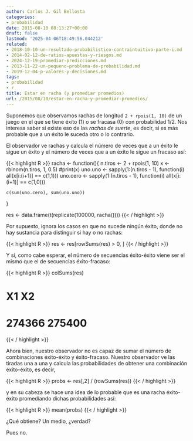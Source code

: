 ```yaml
---
author: Carlos J. Gil Bellosta
categories:
- probabilidad
date: 2015-08-10 08:13:27+00:00
draft: false
lastmod: '2025-04-06T18:49:56.044212'
related:
- 2018-10-10-un-resultado-probabilistico-contraintuitivo-parte-i.md
- 2014-02-12-de-ratios-apuestas-y-riesgos.md
- 2024-12-19-promediar-predicciones.md
- 2013-11-22-un-pequeno-problema-de-probabilidad.md
- 2019-12-04-p-valores-y-decisiones.md
tags:
- probabilidad
- r
title: Estar en racha (y promediar promedios)
url: /2015/08/10/estar-en-racha-y-promediar-promedios/
---
```


Suponemos que observamos rachas de longitud `2 + rpois(1, 10)` de un juego en el que se tiene éxito (1) o se fracasa (0) con probabilidad 1/2. Nos interesa saber si existe eso de las _rachas de suerte_, es decir, si es más probable que a un éxito le suceda otro o lo contrario.

El observador ve rachas y calcula el número de veces que a un éxito le sigue un éxito y el número de veces que a un éxito le sigue un fracaso así:

{{< highlight R >}}
racha <- function(){
    n.tiros <- 2 + rpois(1, 10)
    x <- rbinom(n.tiros, 1, 0.5)
    #print(x)
    uno.uno  <- sapply(1:(n.tiros - 1),
                        function(i) all(x[i:(i+1)] == c(1,1)))
    uno.cero <- sapply(1:(n.tiros - 1),
                        function(i) all(x[i:(i+1)] == c(1,0)))

    c(sum(uno.cero), sum(uno.uno))
}

res <- data.frame(t(replicate(100000, racha())))
{{< / highlight >}}

Por supuesto, ignora los casos en que no sucede ningún éxito, donde no hay sustancia para distinguir si hay o no rachas:

{{< highlight R >}}
res <- res[rowSums(res) > 0, ]
{{< / highlight >}}

Y sí, como cabe esperar, el número de secuencias éxito-éxito viene ser el mismo que el de secuencias éxito-fracaso:

{{< highlight R >}}
colSums(res)
#    X1     X2
# 274366 275400
{{< / highlight >}}

Ahora bien, nuestro observador no es capaz de sumar el número de combinaciones éxito-éxito y éxito-fracaso. Nuestro observador ve las tiradas una a una y calcula las probabilidades de obtener una combinación éxito-éxito, es decir,

{{< highlight R >}}
probs <- res[,2] / (rowSums(res))
{{< / highlight >}}

y en su cabeza se hace una idea de lo probable que es una racha éxito-éxito promediando dichas probabilidades así:

{{< highlight R >}}
mean(probs)
{{< / highlight >}}

¿Qué obtiene? Un medio, ¿verdad?

Pues no.